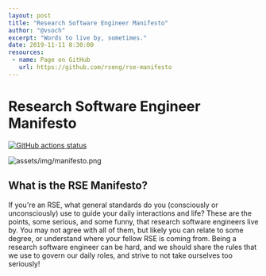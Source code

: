 ```yaml
---
layout: post
title: "Research Software Engineer Manifesto"
author: "@vsoch"
excerpt: "Words to live by, sometimes."
date: 2019-11-11 8:30:00
resources:
 - name: Page on GitHub
   url: https://github.com/rseng/rse-manifesto
---
```


# Research Software Engineer Manifesto

[![GitHub actions status](https://github.com/rseng/rse-manifesto/workflows/CI/badge.svg?branch=master)](https://github.com/rseng/rse-manifesto/actions?query=branch%3Amaster+workflow%3ACI)

![assets/img/manifesto.png](https://github.com/rseng/rse-manifesto/raw/master/assets/img/manifesto.png)

## What is the RSE Manifesto?

If you're an RSE, what general standards do you (consciously or unconsciously) use
to guide your daily interactions and life? These are the points, some serious, 
and some funny, that research software engineers live by. You may not agree
with all of them, but likely you can relate to some degree, or understand where
your fellow RSE is coming from. Being a research
software engineer can be hard, and we should share the rules that we use to govern
our daily roles, and strive to not take ourselves too seriously!
